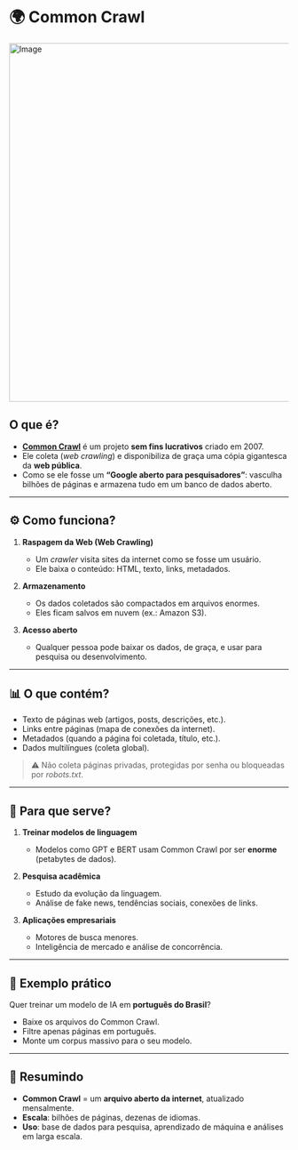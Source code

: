 # 🌍 Common Crawl 

<img width="1610" height="645" alt="Image" src="https://github.com/user-attachments/assets/be79daa2-4d3b-4d8e-9b93-e29f0f123a53" />

## O que é?
- **[Common Crawl](https://commoncrawl.org/)** é um projeto **sem fins lucrativos** criado em 2007.  
- Ele coleta (*web crawling*) e disponibiliza de graça uma cópia gigantesca da **web pública**.  
- Como se ele fosse um **“Google aberto para pesquisadores”**: vasculha bilhões de páginas e armazena tudo em um banco de dados aberto.

---

## ⚙️ Como funciona?
1. **Raspagem da Web (Web Crawling)**  
   - Um *crawler* visita sites da internet como se fosse um usuário.  
   - Ele baixa o conteúdo: HTML, texto, links, metadados.

2. **Armazenamento**  
   - Os dados coletados são compactados em arquivos enormes.  
   - Eles ficam salvos em nuvem (ex.: Amazon S3).

3. **Acesso aberto**  
   - Qualquer pessoa pode baixar os dados, de graça, e usar para pesquisa ou desenvolvimento.

---

## 📊 O que contém?
- Texto de páginas web (artigos, posts, descrições, etc.).  
- Links entre páginas (mapa de conexões da internet).  
- Metadados (quando a página foi coletada, título, etc.).  
- Dados multilíngues (coleta global).  

> ⚠️ Não coleta páginas privadas, protegidas por senha ou bloqueadas por *robots.txt*.

---

## 🤖 Para que serve?
1. **Treinar modelos de linguagem**  
   - Modelos como GPT e BERT usam Common Crawl por ser **enorme** (petabytes de dados).  

2. **Pesquisa acadêmica**  
   - Estudo da evolução da linguagem.  
   - Análise de fake news, tendências sociais, conexões de links.  

3. **Aplicações empresariais**  
   - Motores de busca menores.  
   - Inteligência de mercado e análise de concorrência.  

---

## 🔎 Exemplo prático
Quer treinar um modelo de IA em **português do Brasil**?  
- Baixe os arquivos do Common Crawl.  
- Filtre apenas páginas em português.  
- Monte um corpus massivo para o seu modelo.

---

## 🎯 Resumindo
- **Common Crawl** = um **arquivo aberto da internet**, atualizado mensalmente.  
- **Escala**: bilhões de páginas, dezenas de idiomas.  
- **Uso**: base de dados para pesquisa, aprendizado de máquina e análises em larga escala.
